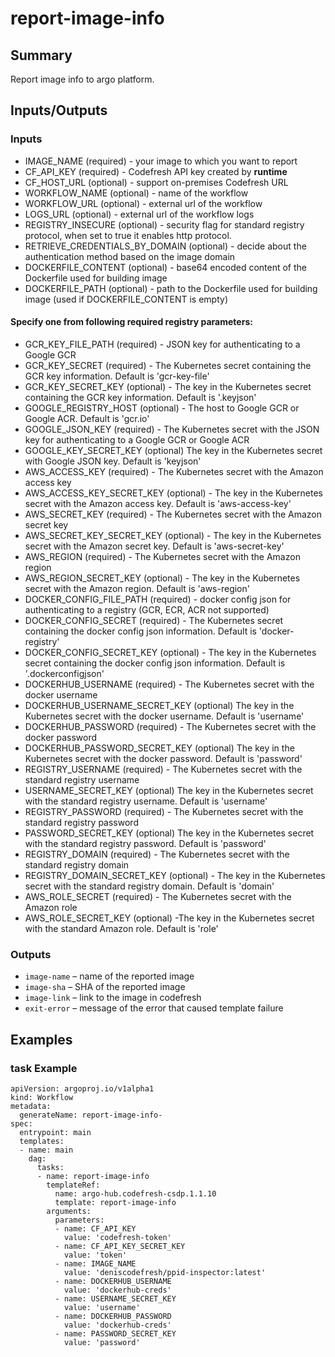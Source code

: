 # report-image-info

## Summary
Report image info to argo platform.

## Inputs/Outputs

### Inputs
* IMAGE_NAME (required) - your image to which you want to report
* CF_API_KEY (required) - Codefresh API key created by **runtime**
* CF_HOST_URL (optional) - support on-premises Codefresh URL
* WORKFLOW_NAME (optional) - name of the workflow
* WORKFLOW_URL (optional) - external url of the workflow
* LOGS_URL (optional) - external url of the workflow logs
* REGISTRY_INSECURE (optional) - security flag for standard registry protocol, when set to true it enables http protocol.
* RETRIEVE_CREDENTIALS_BY_DOMAIN (optional) - decide about the authentication method based on the image domain
* DOCKERFILE_CONTENT (optional) - base64 encoded content of the Dockerfile used for building image
* DOCKERFILE_PATH (optional) - path to the Dockerfile used for building image (used if DOCKERFILE_CONTENT is empty)
#### Specify one from following required registry parameters:
* GCR_KEY_FILE_PATH (required) - JSON key for authenticating to a Google GCR
* GCR_KEY_SECRET (required) - The Kubernetes secret containing the GCR key information. Default is 'gcr-key-file'
* GCR_KEY_SECRET_KEY (optional) - The key in the Kubernetes secret containing the GCR key information. Default is '.keyjson'
* GOOGLE_REGISTRY_HOST (optional)  - The host to Google GCR or Google ACR. Default is 'gcr.io'
* GOOGLE_JSON_KEY (required) - The Kubernetes secret with the JSON key for authenticating to a Google GCR or Google ACR
* GOOGLE_KEY_SECRET_KEY (optional) The key in the Kubernetes secret with Google JSON key. Default is 'keyjson'
* AWS_ACCESS_KEY (required) - The Kubernetes secret with the Amazon access key
* AWS_ACCESS_KEY_SECRET_KEY (optional) - The key in the Kubernetes secret with the Amazon access key. Default is 'aws-access-key'
* AWS_SECRET_KEY (required) - The Kubernetes secret with the Amazon secret key
* AWS_SECRET_KEY_SECRET_KEY (optional) - The key in the Kubernetes secret with the Amazon secret key. Default is 'aws-secret-key'
* AWS_REGION (required) - The Kubernetes secret with the Amazon region
* AWS_REGION_SECRET_KEY (optional) - The key in the Kubernetes secret with the Amazon region. Default is 'aws-region'
* DOCKER_CONFIG_FILE_PATH (required) - docker config json for authenticating to a registry (GCR, ECR, ACR not supported)
* DOCKER_CONFIG_SECRET (required) - The Kubernetes secret containing the docker config json information. Default is 'docker-registry'
* DOCKER_CONFIG_SECRET_KEY  (optional) - The key in the Kubernetes secret containing the docker config json information. Default is '.dockerconfigjson'
* DOCKERHUB_USERNAME (required) - The Kubernetes secret with the docker username
* DOCKERHUB_USERNAME_SECRET_KEY (optional) The key in the Kubernetes secret with the docker username. Default is 'username'
* DOCKERHUB_PASSWORD (required) - The Kubernetes secret with the docker password
* DOCKERHUB_PASSWORD_SECRET_KEY (optional) The key in the Kubernetes secret with the docker password. Default is 'password'
* REGISTRY_USERNAME (required) - The Kubernetes secret with the standard registry username
* USERNAME_SECRET_KEY (optional) The key in the Kubernetes secret with the standard registry username. Default is 'username'
* REGISTRY_PASSWORD (required) - The Kubernetes secret with the standard registry password
* PASSWORD_SECRET_KEY (optional) The key in the Kubernetes secret with the standard registry password. Default is 'password'
* REGISTRY_DOMAIN (required) - The Kubernetes secret with the standard registry domain
* REGISTRY_DOMAIN_SECRET_KEY (optional) - The key in the Kubernetes secret with the standard registry domain. Default is 'domain'
* AWS_ROLE_SECRET (required) - The Kubernetes secret with the Amazon role
* AWS_ROLE_SECRET_KEY (optional) -The key in the Kubernetes secret with the standard Amazon role. Default is 'role'

### Outputs
* `image-name` – name of the reported image
* `image-sha` – SHA of the reported image
* `image-link` – link to the image in codefresh
* `exit-error` – message of the error that caused template failure

## Examples

### task Example
```
apiVersion: argoproj.io/v1alpha1
kind: Workflow
metadata:
  generateName: report-image-info-
spec:
  entrypoint: main
  templates:
  - name: main
    dag:
      tasks:
      - name: report-image-info
        templateRef:
          name: argo-hub.codefresh-csdp.1.1.10
          template: report-image-info
        arguments:
          parameters:
          - name: CF_API_KEY
            value: 'codefresh-token'
          - name: CF_API_KEY_SECRET_KEY
            value: 'token'
          - name: IMAGE_NAME
            value: 'deniscodefresh/ppid-inspector:latest'
          - name: DOCKERHUB_USERNAME
            value: 'dockerhub-creds'
          - name: USERNAME_SECRET_KEY
            value: 'username'
          - name: DOCKERHUB_PASSWORD
            value: 'dockerhub-creds'
          - name: PASSWORD_SECRET_KEY
            value: 'password'
```
